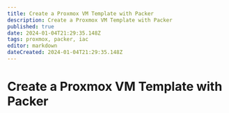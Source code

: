 ```yaml
---
title: Create a Proxmox VM Template with Packer
description: Create a Proxmox VM Template with Packer
published: true
date: 2024-01-04T21:29:35.148Z
tags: proxmox, packer, iac
editor: markdown
dateCreated: 2024-01-04T21:29:35.148Z
---
```


# Create a Proxmox VM Template with Packer

